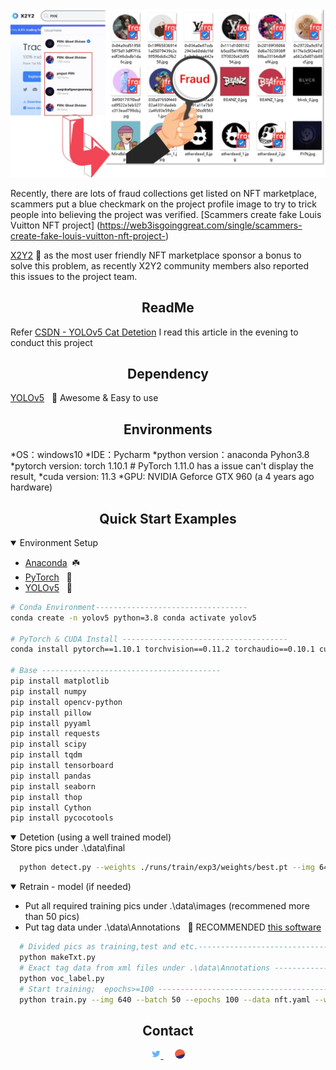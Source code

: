 <div align="center">
<p>
   <a align="left" href="https://x2y2.io" target="_blank">
   <img width="850" src="https://github.com/votan599/NFT-FraudDetetion/blob/master/Title.jpg"></a>
</p>
<p></div>

Recently, there are lots of fraud collections get listed on NFT marketplace, scammers put a blue checkmark on the project profile image to try to trick people into believing the project was verified.
[Scammers create fake Louis Vuitton NFT project] (https://web3isgoinggreat.com/single/scammers-create-fake-louis-vuitton-nft-project-)
    
[X2Y2](https://x2y2.io) 🚀 as the most user friendly NFT marketplace sponsor a bonus to solve this problem, as recently X2Y2 community members also reported this issues to the project team.
</p>
    
## <div align="center">ReadMe</div>

Refer [CSDN - YOLOv5 Cat Detetion](https://blog.csdn.net/oJiWuXuan/article/details/107558286) I read this article in the evening to conduct this project 

## <div align="center">Dependency</div>
[YOLOv5](https://github.com/ultralytics/yolov5) &nbsp; 🌟 Awesome & Easy to use

## <div align="center">Environments</div>

*OS：windows10
*IDE：Pycharm
*python version：anaconda Pyhon3.8
*pytorch version: torch 1.10.1  # PyTorch 1.11.0 has a issue can't display the result, 
*cuda version: 11.3
*GPU: NVIDIA Geforce GTX 960 (a 4 years ago hardware)

## <div align="center">Quick Start Examples</div>
<details open>
<summary>Environment Setup</summary>
    
* [Anaconda](https://www.anaconda.com/)&nbsp; ☘️
* [PyTorch](https://pytorch.org/get-started/previous-versions/) &nbsp;  🚀
* [YOLOv5](https://github.com/ultralytics/yolov5) &nbsp; 🌟
    
```bash
# Conda Environment----------------------------------
conda create -n yolov5 python=3.8 conda activate yolov5

# PyTorch & CUDA Install -------------------------------------
conda install pytorch==1.10.1 torchvision==0.11.2 torchaudio==0.10.1 cudatoolkit=11.3 -c pytorch -c conda-forge

# Base ----------------------------------------
pip install matplotlib
pip install numpy
pip install opencv-python
pip install pillow
pip install pyyaml
pip install requests
pip install scipy
pip install tqdm
pip install tensorboard
pip install pandas
pip install seaborn
pip install thop
pip install Cython
pip install pycocotools
```
</details>

<details open>
<summary>Detetion (using a well trained model)</summary>
  Store pics under .\data\final
 
```bash
  python detect.py --weights ./runs/train/exp3/weights/best.pt --img 640 --source ./data/final/ --save-txt --save-conf
```
</details>
<details open>
<summary>Retrain - model (if needed)</summary>
    
* Put all required training pics under .\data\images (recommened more than 50 pics)
* Put tag data under .\data\Annotations  &nbsp; 🚀 RECOMMENDED [this software](http://www.jinglingbiaozhu.com/)
 
```bash
  # Divided pics as training,test and etc.----------------------------------------
  python makeTxt.py
  # Exact tag data from xml files under .\data\Annotations ----------------------------------------
  python voc_label.py
  # Start training;  epochs>=100 ----------------------------------------
  python train.py --img 640 --batch 50 --epochs 100 --data nft.yaml --weights yolov5s.pt
```
 
</details>
    
## <div align="center">Contact</div>
    
<div align="center">    
   <a href="https://twitter.com/Votan599/">
       <img src="https://github.com/votan599/NFT-FraudDetetion/blob/master/logo-social-twitter.png" width="3%"/>
   </a>
   <img width="3%" />
        <a href="https://dune.com/votan/X2Y2-NFT-Marketplace">
   <img src="https://github.com/votan599/NFT-FraudDetetion/blob/master/logo-social-dune.png" width="3%"/>
   </a>
</div>

